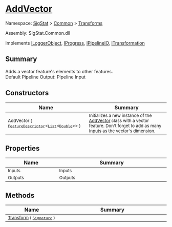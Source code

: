 # [AddVector](./AddVector.md)

Namespace: [SigStat]() > [Common](./../README.md) > [Transforms](./README.md)

Assembly: SigStat.Common.dll

Implements [ILoggerObject](./../ILoggerObject.md), [IProgress](./../Helpers/IProgress.md), [IPipelineIO](./../Pipeline/IPipelineIO.md), [ITransformation](./../ITransformation.md)

## Summary
Adds a vector feature's elements to other features.  <br>Default Pipeline Output: Pipeline Input

## Constructors

| Name<div><a href="#"><img width=200></a></div> | Summary<div><a href="#"><img width=475></a></div> | 
| --- | --- | 
| <sub>AddVector ( [`FeatureDescriptor`](./../FeatureDescriptor-1.md)\<[`List`](https://docs.microsoft.com/en-us/dotnet/api/System.Collections.Generic.List-1)\<[`Double`](https://docs.microsoft.com/en-us/dotnet/api/System.Double)>> )</sub> | <sub>Initializes a new instance of the [AddVector](https://github.com/hargitomi97/sigstat/blob/master/docs/md/SigStat/Common/Transforms/AddVector.md) class with a vector feature.  Don't forget to add as many Inputs as the vector's dimension.</sub> | 


## Properties

| Name<div><a href="#"><img width=200></a></div> | Summary<div><a href="#"><img width=475></a></div> | 
| --- | --- | 
| <sub>Inputs</sub> | <sub>Inputs</sub> | 
| <sub>Outputs</sub> | <sub>Outputs</sub> | 


## Methods

| Name<div><a href="#"><img width=200></a></div> | Summary<div><a href="#"><img width=475></a></div> | 
| --- | --- | 
| <sub>[Transform](./Methods/AddVector--Transform.md) ( [`Signature`](./../Signature.md) )</sub> | <sub></sub> | 


